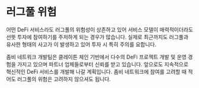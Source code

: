 # 러그풀 위험

어떤 DeFi 서비스라도 러그풀의 위험성이 상존하고 있어 서비스 모델이 매력적이더라도 선뜻 투자에 참여하기를 주저하게 되는 경우가 많습니다. 실제로 최근까지도 러그풀과 유사한 형태의 사고가 이 발생하고 있어 투자 시 특히 주의를 요합니다.

좀비 네트워크 개발팀은 클레이튼 체인 기반에서 다수의 DeFi 프로젝트 개발 및 운영 경험을 가지고 있으며 파트너 업체들로부터 신뢰를 받고 있습니다. 앞으로도 지속적으로 혁신적인 DeFi 서비스를 개발해 나갈 계획입니다. 좀비 네트워크에 참여를 고려할 때 적어도 러그풀의 위험은 고려하지 않으셔도 됩니다.
